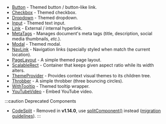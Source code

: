 - [Button](/docs/api/components/button) - Themed button / button-like link.
- [Checkbox](/docs/api/components/checkbox) - Themed checkbox.
- [Dropdown](/docs/api/components/dropdown) - Themed dropdown.
- [Input](/docs/api/components/input) - Themed text input.
- [Link](/docs/api/components/link) - External / internal hyperlink.
- [MetaTags](/docs/api/components/metatags) - Manages document's meta tags
  (title, description, social media thumbnails, _etc._).
- [Modal](/docs/api/components/modal) - Themed modal.
- [NavLink](/docs/api/components/navlink) - Navigation links (specially styled
  when match the current location).
- [PageLayout](/docs/api/components/pagelayout) - A simple themed page layout.
- [ScalableRect](/docs/api/components/scalablerect) - Container that keeps given
  aspect ratio while its width alters.
- [ThemeProvider](/docs/api/components/themeprovider) - Provides context visual
  themes to its children tree.
- [Throbber](/docs/api/components/throbber) - A simple throbber (three bouncing
  circles).
- [WithTooltip](/docs/api/components/withtooltip) - Themed tooltip wrapper.
- [YouTubeVideo](/docs/api/components/youtubevideo) - Embed YouTube video.

:::caution Deprecated Components
- [CodeSplit] - Removed in **v1.14.0**, use [splitComponent()] instead
  ([migration guidelines][CodeSplit]).
:::

<!-- links -->
[CodeSplit]: /docs/api/components/codesplit
[splitComponent()]: /docs/api/functions/splitcomponent
